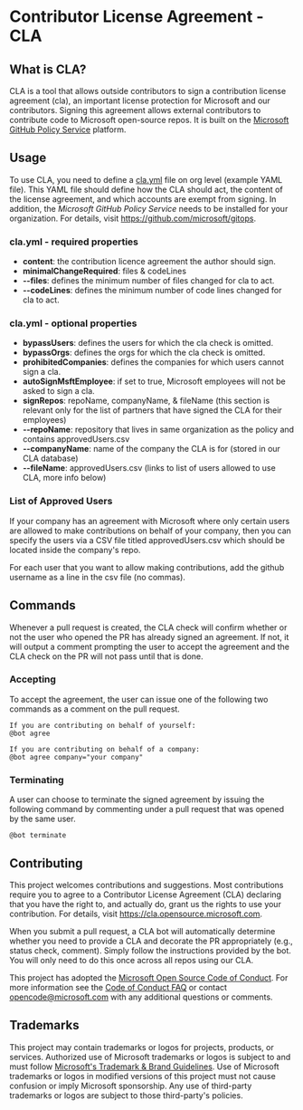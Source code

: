 # Contributor License Agreement - CLA 

## What is CLA?

CLA is a tool that allows outside contributors to sign a contribution license agreement (cla), an important license protection for Microsoft and our contributors. Signing this agreement allows external contributors to contribute code to Microsoft open-source repos. It is built on the [Microsoft GitHub Policy Service](https://github.com/microsoft/gitops) platform.

## Usage

To use CLA, you need to define a [cla.yml](src/ContributorLicenseAgreement.Core.Tests/Data/cla.yml) file on org level (example YAML file). This YAML file should define how the CLA should act, the content of the license agreement, and which accounts are exempt from signing.
In addition, the *Microsoft GitHub Policy Service* needs to be installed for your organization. For details, visit https://github.com/microsoft/gitops.

### cla.yml - required properties
- **content**: the contribution licence agreement the author should sign.
- **minimalChangeRequired**: files & codeLines
- **--files**: defines the minimum number of files changed for cla to act.
- **--codeLines**: defines the minimum number of code lines changed for cla to act.

### cla.yml - optional properties
- **bypassUsers**: defines the users for which the cla check is omitted.
- **bypassOrgs**: defines the orgs for which the cla check is omitted.
- **prohibitedCompanies**: defines the companies for which users cannot sign a cla.
- **autoSignMsftEmployee**: if set to true, Microsoft employees will not be asked to sign a cla.
- **signRepos**:	repoName, companyName, & fileName (this section is relevant only for the list of partners that have signed the CLA for their employees)
- **--repoName**:	repository that lives in same organization as the policy and contains approvedUsers.csv
- **--companyName**:	name of the company the CLA is for (stored in our CLA database)
- **--fileName**: approvedUsers.csv	(links to list of users allowed to use CLA, more info below)

### List of Approved Users
If your company has an agreement with Microsoft where only certain users are allowed to make contributions on behalf of your company, then you can specify the users via a CSV file titled approvedUsers.csv which should be located inside the company's repo.

For each user that you want to allow making contributions, add the github username as a line in the csv file (no commas).

## Commands

Whenever a pull request is created, the CLA check will confirm whether or not the user who opened the PR has 
already signed an agreement. If not, it will output a comment prompting the user to accept the agreement and the CLA check on the PR will not pass until that is done.

### Accepting

To accept the agreement, the user can issue one of the following two commands as a comment on the pull request.

```
If you are contributing on behalf of yourself:
@bot agree

If you are contributing on behalf of a company:
@bot agree company="your company"
```

### Terminating

A user can choose to terminate the signed agreement by issuing the following command by commenting under a pull
request that was opened by the same user.

```
@bot terminate
```

## Contributing

This project welcomes contributions and suggestions.  Most contributions require you to agree to a
Contributor License Agreement (CLA) declaring that you have the right to, and actually do, grant us
the rights to use your contribution. For details, visit https://cla.opensource.microsoft.com.

When you submit a pull request, a CLA bot will automatically determine whether you need to provide
a CLA and decorate the PR appropriately (e.g., status check, comment). Simply follow the instructions
provided by the bot. You will only need to do this once across all repos using our CLA.

This project has adopted the [Microsoft Open Source Code of Conduct](https://opensource.microsoft.com/codeofconduct/).
For more information see the [Code of Conduct FAQ](https://opensource.microsoft.com/codeofconduct/faq/) or
contact [opencode@microsoft.com](mailto:opencode@microsoft.com) with any additional questions or comments.

## Trademarks

This project may contain trademarks or logos for projects, products, or services. Authorized use of Microsoft 
trademarks or logos is subject to and must follow 
[Microsoft's Trademark & Brand Guidelines](https://www.microsoft.com/en-us/legal/intellectualproperty/trademarks/usage/general).
Use of Microsoft trademarks or logos in modified versions of this project must not cause confusion or imply Microsoft sponsorship.
Any use of third-party trademarks or logos are subject to those third-party's policies.
